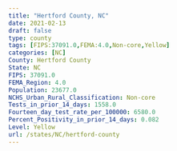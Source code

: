 ```yaml
---
title: "Hertford County, NC"
date: 2021-02-13
draft: false
type: county
tags: [FIPS:37091.0,FEMA:4.0,Non-core,Yellow]
categories: [NC]
County: Hertford County
State: NC
FIPS: 37091.0
FEMA_Region: 4.0
Population: 23677.0
NCHS_Urban_Rural_Classification: Non-core
Tests_in_prior_14_days: 1558.0
Fourteen_day_test_rate_per_100000: 6580.0
Percent_Positivity_in_prior_14_days: 0.082
Level: Yellow
url: /states/NC/hertford-county
---
```



